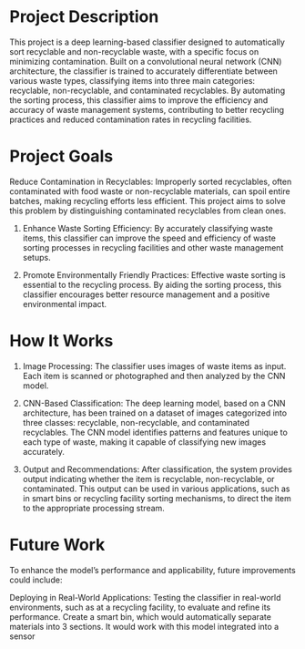 # Project Description
This project is a deep learning-based classifier designed to automatically sort recyclable and non-recyclable waste, with a specific focus on minimizing contamination. Built on a convolutional neural network (CNN) architecture, the classifier is trained to accurately differentiate between various waste types, classifying items into three main categories: recyclable, non-recyclable, and contaminated recyclables. By automating the sorting process, this classifier aims to improve the efficiency and accuracy of waste management systems, contributing to better recycling practices and reduced contamination rates in recycling facilities.

# Project Goals
Reduce Contamination in Recyclables: Improperly sorted recyclables, often contaminated with food waste or non-recyclable materials, can spoil entire batches, making recycling efforts less efficient. This project aims to solve this problem by distinguishing contaminated recyclables from clean ones.

1. Enhance Waste Sorting Efficiency: By accurately classifying waste items, this classifier can improve the speed and efficiency of waste sorting processes in recycling facilities and other waste management setups.

2. Promote Environmentally Friendly Practices: Effective waste sorting is essential to the recycling process. By aiding the sorting process, this classifier encourages better resource management and a positive environmental impact.

# How It Works
1. Image Processing: The classifier uses images of waste items as input. Each item is scanned or photographed and then analyzed by the CNN model.
   
2. CNN-Based Classification: The deep learning model, based on a CNN architecture, has been trained on a dataset of images categorized into three classes: recyclable, non-recyclable, and contaminated recyclables. The CNN model identifies patterns and features unique to each type of waste, making it capable of classifying new images accurately.

3. Output and Recommendations: After classification, the system provides output indicating whether the item is recyclable, non-recyclable, or contaminated. This output can be used in various applications, such as in smart bins or recycling facility sorting mechanisms, to direct the item to the appropriate processing stream.

# Future Work
To enhance the model’s performance and applicability, future improvements could include:

Deploying in Real-World Applications: Testing the classifier in real-world environments, such as at a recycling facility, to evaluate and refine its performance.
Create a smart bin, which would automatically separate materials into 3 sections. It would work with this model integrated into a sensor
